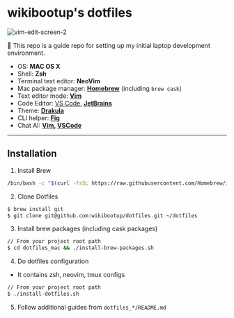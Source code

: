 # wikibootup's dotfiles

![vim-edit-screen-2](https://github.com/wikibootup/dotfiles/assets/6479173/8cb4d267-8abc-4175-9d29-4f91a27da07e)

🙌 This repo is a guide repo for setting up my initial laptop development environment.

- OS: **MAC OS X**
- Shell: **Zsh**
- Terminal text editor: **NeoVim**
- Mac package manager: **[Homebrew](https://brew.sh/)** (including `brew cask`)
- Text editor mode: **[Vim](https://marketplace.visualstudio.com/items?itemName=vscodevim.vim)**
- Code Editor: [VS Code](https://code.visualstudio.com/), **[JetBrains](https://www.jetbrains.com/)**
- Theme: **[Drakula](https://draculatheme.com/)**
- CLI helper: **[Fig](https://fig.io/)**
- Chat AI: **[Vim](https://github.com/features/copilot), [VSCode](https://docs.github.com/en/copilot/getting-started-with-github-copilot?tool=vscode#prerequisites-2)**

***

## Installation

1. Install Brew
```sh
/bin/bash -c "$(curl -fsSL https://raw.githubusercontent.com/Homebrew/install/HEAD/install.sh)"
```

2. Clone Dotfiles
```sh
$ brew install git
$ git clone git@github.com:wikibootup/dotfiles.git ~/dotfiles
```

3. Install brew packages (including cask packages)
```sh
// From your project root path
$ cd dotfiles_mac && ./install-brew-packages.sh
```

4. Do dotfiles configuration
- It contains zsh, neovim, tmux configs
```sh
// From your project root path
$ ./install-dotfiles.sh
```

5. Follow additional guides from `dotfiles_*/README.md`

